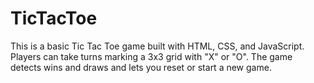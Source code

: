 # TicTacToe
This is a basic Tic Tac Toe game built with HTML, CSS, and JavaScript. Players can take turns marking a 3x3 grid with "X" or "O". The game detects wins and draws and lets you reset or start a new game.
